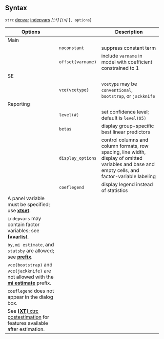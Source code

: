 ## Syntax

`xtrc`
[depvar](http://www.stata.com/help.cgi?depvar)
[indepvars](http://www.stata.com/help.cgi?indepvars)
_\[`if`\] \[`in`\]_ \[`, options`\]

| Options                                                                                                                                                                       |                   | Description                                                                                                                                      |
|-------------------------------------------------------------------------------------------------------------------------------------------------------------------------------|-------------------|--------------------------------------------------------------------------------------------------------------------------------------------------|
| Main                                                                                                                                                                          |                   |                                                                                                                                                  |
|                                                                                                                                                                               | `noconstant`      | suppress constant term                                                                                                                           |
|                                                                                                                                                                               | `offset(varname)` | include `varname` in model with coefficient constrained to 1                                                                                     |
| SE                                                                                                                                                                            |                   |                                                                                                                                                  |
|                                                                                                                                                                               | `vce(vcetype)`    | `vcetype` may be `conventional`, `bootstrap`, or `jackknife`                                                                                     |
| Reporting                                                                                                                                                                     |                   |                                                                                                                                                  |
|                                                                                                                                                                               | `level(#)`        | set confidence level; default is `level(95)`                                                                                                     |
|                                                                                                                                                                               | `betas`           | display group-specific best linear predictors                                                                                                    |
|                                                                                                                                                                               | `display_options` | control columns and column formats, row spacing, line width, display of omitted variables and base and empty cells, and factor-variable labeling |
|                                                                                                                                                                               | `coeflegend`      | display legend instead of statistics                                                                                                             |
| A panel variable must be specified; use [<strong>xtset</strong>](http://www.stata.com/help.cgi?xtset).                                             |                   |                                                                                                                                                  |
| `indepvars` may contain factor variables; see [<strong>fvvarlist</strong>](http://www.stata.com/help.cgi?fvvarlist).                               |                   |                                                                                                                                                  |
| `by`, `mi estimate`, and `statsby` are allowed; see [<strong>prefix</strong>](http://www.stata.com/help.cgi?prefix).                               |                   |                                                                                                                                                  |
| `vce(bootstrap)` and `vce(jackknife)` are not allowed with the [<strong>mi estimate</strong>](http://www.stata.com/help.cgi?mi%20estimate) prefix. |                   |                                                                                                                                                  |
| `coeflegend` does not appear in the dialog box.                                                                                                                               |                   |                                                                                                                                                  |
| See [<strong>[XT]</strong> xtrc postestimation](http://www.stata.com/help.cgi?xtrc_postestimation) for features available after estimation.        |                   |                                                                                                                                                  |
